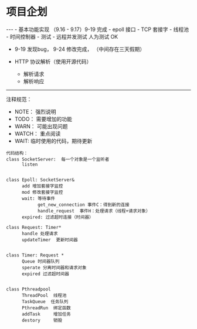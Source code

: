 <h1> 项目企划</h1>
---
 - 基本功能实现 （9.16 - 9.17）9-19 完成
    - epoll 接口
    - TCP 套接字
    - 线程池 
    - 时间控制器
 - 测试
    - 远程并发测试  人为测试 OK

 - 9-19 发现bug， 9-24 修改完成， （中间存在三天假期）
 
 - HTTP 协议解析（使用开源代码）
    - 解析请求
    - 解析响应

---

注释规范：
 - NOTE： 强烈说明
 - TODO： 需要增加的功能
 - WARN： 可能出现问题
 - WATCH： 重点阅读
 - WAIT: 临时使用的代码，期待更新

```
代码结构：
class SocketServer:  每一个对象是一个监听者
      listen


class Epoll: SocketServer&
      add 增加套接字监控
      mod 修改套接字监控
      wait: 等待事件
            get_new_connection 事件C：得到新的连接
            handle_request  事件H：处理请求（线程+请求对象）
      expired: 过滤超时连接（时间器）

class Request: Timer*
      handle 处理请求
      updateTimer  更新时间器

      
class Timer: Request *
      Queue 时间器队列
      sperate 分离时间器和请求对象
      expired 过滤超时间器


class Pthreadpool
      ThreadPool  线程池
      TaskQueue  任务队列
      PthreadRun  绑定函数
      addTask     增加任务
      destory     销毁
```